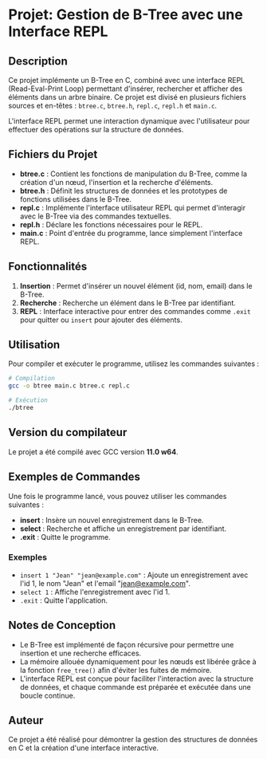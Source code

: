 # Projet: Gestion de B-Tree avec une Interface REPL

## Description
Ce projet implémente un B-Tree en C, combiné avec une interface REPL (Read-Eval-Print Loop) permettant d'insérer, rechercher et afficher des éléments dans un arbre binaire. Ce projet est divisé en plusieurs fichiers sources et en-têtes : `btree.c`, `btree.h`, `repl.c`, `repl.h` et `main.c`.

L'interface REPL permet une interaction dynamique avec l'utilisateur pour effectuer des opérations sur la structure de données.

## Fichiers du Projet
- **btree.c** : Contient les fonctions de manipulation du B-Tree, comme la création d'un nœud, l'insertion et la recherche d'éléments.
- **btree.h** : Définit les structures de données et les prototypes de fonctions utilisées dans le B-Tree.
- **repl.c** : Implémente l'interface utilisateur REPL qui permet d'interagir avec le B-Tree via des commandes textuelles.
- **repl.h** : Déclare les fonctions nécessaires pour le REPL.
- **main.c** : Point d'entrée du programme, lance simplement l'interface REPL.

## Fonctionnalités
1. **Insertion** : Permet d'insérer un nouvel élément (id, nom, email) dans le B-Tree.
2. **Recherche** : Recherche un élément dans le B-Tree par identifiant.
3. **REPL** : Interface interactive pour entrer des commandes comme `.exit` pour quitter ou `insert` pour ajouter des éléments.

## Utilisation
Pour compiler et exécuter le programme, utilisez les commandes suivantes :

```sh
# Compilation
gcc -o btree main.c btree.c repl.c

# Exécution
./btree
```

## Version du compilateur
Le projet a été compilé avec GCC version **11.0 w64**. 

## Exemples de Commandes
Une fois le programme lancé, vous pouvez utiliser les commandes suivantes :
- **insert <id> <nom> <email>** : Insère un nouvel enregistrement dans le B-Tree.
- **select <id>** : Recherche et affiche un enregistrement par identifiant.
- **.exit** : Quitte le programme.

### Exemples
- `insert 1 "Jean" "jean@example.com"` : Ajoute un enregistrement avec l'id 1, le nom "Jean" et l'email "jean@example.com".
- `select 1` : Affiche l'enregistrement avec l'id 1.
- `.exit` : Quitte l'application.

## Notes de Conception
- Le B-Tree est implémenté de façon récursive pour permettre une insertion et une recherche efficaces.
- La mémoire allouée dynamiquement pour les nœuds est libérée grâce à la fonction `free_tree()` afin d'éviter les fuites de mémoire.
- L'interface REPL est conçue pour faciliter l'interaction avec la structure de données, et chaque commande est préparée et exécutée dans une boucle continue.

## Auteur
Ce projet a été réalisé pour démontrer la gestion des structures de données en C et la création d'une interface interactive.